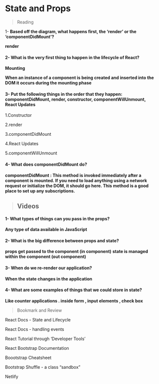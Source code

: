 # State and Props

> Reading

1- **Based off the diagram, what happens first, the ‘render’ or the ‘componentDidMount’?**

**render**

#### 2- What is the very first thing to happen in the lifecycle of React?

**Mounting**

**When an instance of a component is being created and inserted into the DOM it occurs during the mounting phase**



#### 3- Put the following things in the order that they happen: componentDidMount, render, constructor, componentWillUnmount, React Updates


1.Constructor

2.render

3.componentDidMount

4.React Updates

5.componentWillUnmount




#### 4- What does componentDidMount do?


**componentDidMount : This method is invoked immediately after a component is mounted. If you need to load anything using a network request or initialize the DOM, it should go here. This method is a good place to set up any subscriptions.**




> ## Videos

#### 1- What types of things can you pass in the props?

**Any type of data available in JavaScript**

#### 2- What is the big difference between props and state?

**props get passed to the component (in component)**
**state is managed within the component (out component)**


#### 3- When do we re-render our application?

**When the state changes in the application**

#### 4- What are some examples of things that we could store in state?

**Like counter applications . inside form , input elements , check box**



> Bookmark and Review

React Docs - State and Lifecycle

React Docs - handling events

React Tutorial through ‘Developer Tools’

React Bootstrap Documentation

Boootstrap Cheatsheet

Bootstrap Shuffle - a class “sandbox”

Netlify
